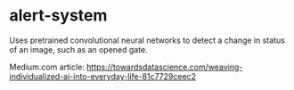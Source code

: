 # alert-system
Uses pretrained convolutional neural networks to detect a change in status of an image, such as an opened gate.

Medium.com article:
   https://towardsdatascience.com/weaving-individualized-ai-into-everyday-life-81c7729ceec2
   
 
